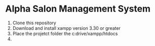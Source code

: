 # Alpha Salon Management System

1) Clone this repository
2) Download and install xampp version 3.30 or greater
3) Place the projetct folder the c:drive/xampp/htdocs
4) 
